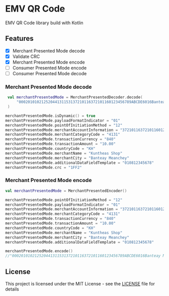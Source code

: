 # EMV QR Code

EMV QR Code library build with Kotlin 

## Features

- [x] Merchant Presented Mode decode
- [x] Validate CRC
- [x] Merchant Presented Mode encode
- [ ] Consumer Presented Mode encode
- [ ] Consumer Presented Mode decode

### Merchant Presented Mode decode

```kotlin
 val merchantPresentedMode = MerchantPresentedDecoder.decode(
     "00020101021252044131153137210116372101160123456789ABCDE6016Banteay Meanchey5913Kuntheas Shop5802KH540510.005303840621201081234567863041FF2"
 )

merchantPresentedMode.isDynamic() = true
merchantPresentedMode.payloadFormatIndicator = "01"
merchantPresentedMode.pointOfInitiationMethod = "12"
merchantPresentedMode.merchantAccountInformation = "37210116372101160123456789ABCDE"
merchantPresentedMode.merchantCategoryCode = "4131"
merchantPresentedMode.transactionCurrency = "840"
merchantPresentedMode.transactionAmount = "10.00"
merchantPresentedMode.countryCode = "KH"
merchantPresentedMode.merchantName = "Kuntheas Shop"
merchantPresentedMode.merchantCity = "Banteay Meanchey"
merchantPresentedMode.additionalDataFieldTemplate = "010812345678"
merchantPresentedMode.crc = "1FF2"
```

### Merchant Presented Mode encode

```kotlin
val merchantPresentedMode = MerchantPresentedEncoder()

merchantPresentedMode.pointOfInitiationMethod = "12"
merchantPresentedMode.payloadFormatIndicator = "01"
merchantPresentedMode.merchantAccountInformation = "37210116372101160123456789ABCDE"
merchantPresentedMode.merchantCategoryCode = "4131"
merchantPresentedMode.transactionCurrency = "840"
merchantPresentedMode.transactionAmount = "10.00"
merchantPresentedMode.countryCode = "KH"
merchantPresentedMode.merchantName = "Kuntheas Shop"
merchantPresentedMode.merchantCity = "Banteay Meanchey"
merchantPresentedMode.additionalDataFieldTemplate = "010812345678"

merchantPresentedMode.encode()
//"00020101021252044131153137210116372101160123456789ABCDE6016Banteay Meanchey5913Kuntheas Shop5802KH540510.005303840621201081234567863041FF2"

```

## License

This project is licensed under the MIT License - see the [LICENSE](LICENSE) file for details